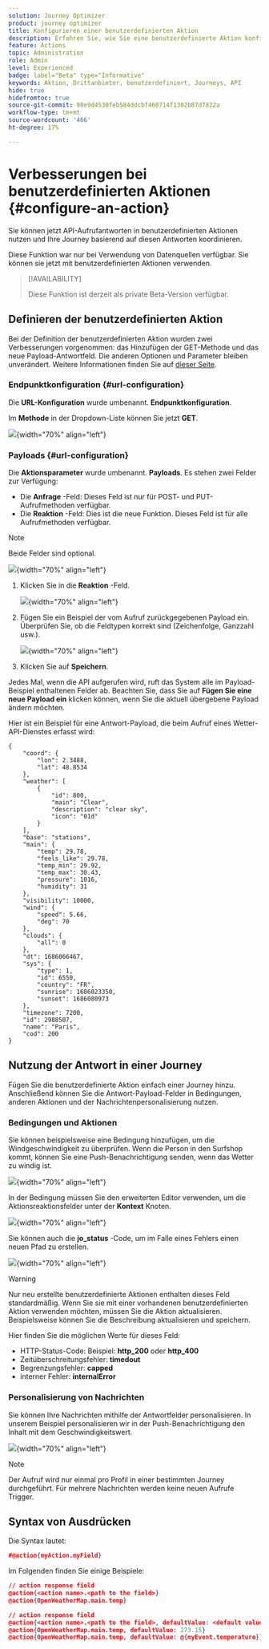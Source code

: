 ```yaml
---
solution: Journey Optimizer
product: journey optimizer
title: Konfigurieren einer benutzerdefinierten Aktion
description: Erfahren Sie, wie Sie eine benutzerdefinierte Aktion konfigurieren können
feature: Actions
topic: Administration
role: Admin
level: Experienced
badge: label="Beta" type="Informative"
keywords: Aktion, Drittanbieter, benutzerdefiniert, Journeys, API
hide: true
hidefromtoc: true
source-git-commit: 98e9d4530feb584ddcbf460714f1302b87d7822a
workflow-type: tm+mt
source-wordcount: '466'
ht-degree: 17%

---
```


# Verbesserungen bei benutzerdefinierten Aktionen {#configure-an-action}

Sie können jetzt API-Aufrufantworten in benutzerdefinierten Aktionen nutzen und Ihre Journey basierend auf diesen Antworten koordinieren.

Diese Funktion war nur bei Verwendung von Datenquellen verfügbar. Sie können sie jetzt mit benutzerdefinierten Aktionen verwenden.

> [!AVAILABILITY]
>
> Diese Funktion ist derzeit als private Beta-Version verfügbar.

## Definieren der benutzerdefinierten Aktion

Bei der Definition der benutzerdefinierten Aktion wurden zwei Verbesserungen vorgenommen: das Hinzufügen der GET-Methode und das neue Payload-Antwortfeld. Die anderen Optionen und Parameter bleiben unverändert. Weitere Informationen finden Sie auf [dieser Seite](../action/about-custom-action-configuration.md).

### Endpunktkonfiguration {#url-configuration}

Die **URL-Konfiguration** wurde umbenannt. **Endpunktkonfiguration**.

Im **Methode** in der Dropdown-Liste können Sie jetzt **GET**.

![](assets/action-response1.png){width="70%" align="left"}

### Payloads {#url-configuration}

Die **Aktionsparameter** wurde umbenannt. **Payloads**. Es stehen zwei Felder zur Verfügung:

* Die **Anfrage** -Feld: Dieses Feld ist nur für POST- und PUT-Aufrufmethoden verfügbar.
* Die **Reaktion** -Feld: Dies ist die neue Funktion. Dieses Feld ist für alle Aufrufmethoden verfügbar.

> [!NOTE]
> 
> Beide Felder sind optional.

![](assets/action-response2.png){width="70%" align="left"}

1. Klicken Sie in die **Reaktion** -Feld.

   ![](assets/action-response3.png){width="70%" align="left"}

1. Fügen Sie ein Beispiel der vom Aufruf zurückgegebenen Payload ein. Überprüfen Sie, ob die Feldtypen korrekt sind (Zeichenfolge, Ganzzahl usw.).

   ![](assets/action-response4.png){width="70%" align="left"}

1. Klicken Sie auf **Speichern**.

Jedes Mal, wenn die API aufgerufen wird, ruft das System alle im Payload-Beispiel enthaltenen Felder ab. Beachten Sie, dass Sie auf **Fügen Sie eine neue Payload ein** klicken können, wenn Sie die aktuell übergebene Payload ändern möchten.

Hier ist ein Beispiel für eine Antwort-Payload, die beim Aufruf eines Wetter-API-Dienstes erfasst wird:

```
{
    "coord": {
        "lon": 2.3488,
        "lat": 48.8534
    },
    "weather": [
        {
            "id": 800,
            "main": "Clear",
            "description": "clear sky",
            "icon": "01d"
        }
    ],
    "base": "stations",
    "main": {
        "temp": 29.78,
        "feels_like": 29.78,
        "temp_min": 29.92,
        "temp_max": 30.43,
        "pressure": 1016,
        "humidity": 31
    },
    "visibility": 10000,
    "wind": {
        "speed": 5.66,
        "deg": 70
    },
    "clouds": {
        "all": 0
    },
    "dt": 1686066467,
    "sys": {
        "type": 1,
        "id": 6550,
        "country": "FR",
        "sunrise": 1686023350,
        "sunset": 1686080973
    },
    "timezone": 7200,
    "id": 2988507,
    "name": "Paris",
    "cod": 200
}
```

## Nutzung der Antwort in einer Journey

Fügen Sie die benutzerdefinierte Aktion einfach einer Journey hinzu. Anschließend können Sie die Antwort-Payload-Felder in Bedingungen, anderen Aktionen und der Nachrichtenpersonalisierung nutzen.

### Bedingungen und Aktionen

Sie können beispielsweise eine Bedingung hinzufügen, um die Windgeschwindigkeit zu überprüfen. Wenn die Person in den Surfshop kommt, können Sie eine Push-Benachrichtigung senden, wenn das Wetter zu windig ist.

![](assets/action-response5.png){width="70%" align="left"}

In der Bedingung müssen Sie den erweiterten Editor verwenden, um die Aktionsreaktionsfelder unter der **Kontext** Knoten.

![](assets/action-response6.png){width="70%" align="left"}

Sie können auch die **jo_status** -Code, um im Falle eines Fehlers einen neuen Pfad zu erstellen.

![](assets/action-response7.png){width="70%" align="left"}

> [!WARNING]
>
> Nur neu erstellte benutzerdefinierte Aktionen enthalten dieses Feld standardmäßig. Wenn Sie sie mit einer vorhandenen benutzerdefinierten Aktion verwenden möchten, müssen Sie die Aktion aktualisieren. Beispielsweise können Sie die Beschreibung aktualisieren und speichern.

Hier finden Sie die möglichen Werte für dieses Feld:

* HTTP-Status-Code: Beispiel: **http_200** oder **http_400**
* Zeitüberschreitungsfehler: **timedout**
* Begrenzungsfehler: **capped**
* interner Fehler: **internalError**

### Personalisierung von Nachrichten

Sie können Ihre Nachrichten mithilfe der Antwortfelder personalisieren. In unserem Beispiel personalisieren wir in der Push-Benachrichtigung den Inhalt mit dem Geschwindigkeitswert.

![](assets/action-response8.png){width="70%" align="left"}

> [!NOTE]
>
> Der Aufruf wird nur einmal pro Profil in einer bestimmten Journey durchgeführt. Für mehrere Nachrichten werden keine neuen Aufrufe Trigger.

## Syntax von Ausdrücken

Die Syntax lautet:

```json
#@action{myAction.myField} 
```

Im Folgenden finden Sie einige Beispiele:

```json
// action response field
@action{<action name>.<path to the field>}
@action{OpenWeatherMap.main.temp}
```

```json
// action response field
@action{<action name>.<path to the field>, defaultValue: <default value expression>}
@action{OpenWeatherMap.main.temp, defaultValue: 273.15}
@action{OpenWeatherMap.main.temp, defaultValue: @{myEvent.temperature}} 
```


